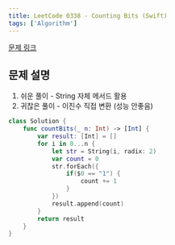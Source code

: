 ```yaml
---
title: LeetCode 0338 - Counting Bits (Swift)
tags: ['Algorithm']
---
```


[문제 링크](https://leetcode.com/problems/counting-bits/)

## 문제 설명

1. 쉬운 풀이 - String 자체 메서드 활용
2. 귀찮은 풀이 - 이진수 직접 변환 (성능 안좋음)

```swift
class Solution {
    func countBits(_ n: Int) -> [Int] {
        var result: [Int] = []
        for i in 0...n {
            let str = String(i, radix: 2)
            var count = 0
            str.forEach({
                if($0 == "1") {
                    count += 1
                }
            })
            result.append(count)
        }
        return result
    }
}
```
